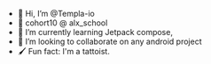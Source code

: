 - 👋 Hi, I’m @Templa-io
- 👀 cohort10 @ alx_school
- 🌱 I’m currently learning Jetpack compose,
- 💞️ I’m looking to collaborate on any android project
- 🖌️ Fun fact: I'm a tattoist. 

<!---
Templa-io/Templa-io is a ✨ special ✨ repository because its `README.md` (this file) appears on your GitHub profile.
You can click the Preview link to take a look at your changes.
--->
